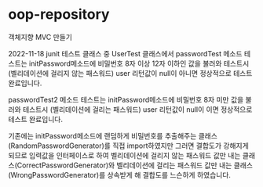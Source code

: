 # oop-repository
객체지향 MVC 만들기

2022-11-18
junit 테스트 클래스 중 UserTest 클래스에서
passwordTest 메소드 테스트는
initPassword메소드에 비밀번호 8자 이상 12자 이하인 값을 불러와 테스트시 (벨리데이션에 걸리지 않는 패스워드)
user 리턴값이 null이 아니면 정상적으로 테스트 완료입니다.

passwordTest2 메소드 테스트는
initPassword메소드에 비밀번호 8자 미만 값을 불러와 테스트시 (벨리데이션에 걸리는 패스워드)
user 리턴값이 null이 이면 정상적으로 테스트 완료입니다.

기존에는 initPassword메소드에 랜덤하게 비밀번호를 추출해주는 클래스(RandomPasswordGenerator)를 직접 import하였지만
그러면 결합도가 강해지게 되므로 입력값을 인터페이스로 하여
벨리데이션에 걸리지 않는 패스워드 값만 내는 클래스(CorrectPasswordGenerator)와
벨리데이션에 걸리는 패스워드 값만 내는 클래스(WrongPasswordGenerator)를 상속받게 해
결합도를 느슨하게 하였습니다.
